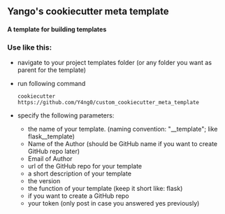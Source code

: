 ## Yango's cookiecutter meta template

#### A template for building templates

### Use like this:
-  navigate to your project templates folder (or any folder you want as parent for the template)
-  run following command
    ```psh
    cookiecutter https://github.com/Y4ng0/custom_cookiecutter_meta_template     
    ```

-  specify the following parameters:
    - the name of your template. (naming convention: "<function of your template>\_\_template"; like flask\_\_template)
    - Name of the Author (should be GitHub name if you want to create GitHub repo later)
    - Email of Author
    - url of the GitHub repo for your template
    - a short description of your template
    - the version
    - the function of your template (keep it short like: flask)
    - if you want to create a GitHub repo
    - your token (only post in case you answered yes previously)
